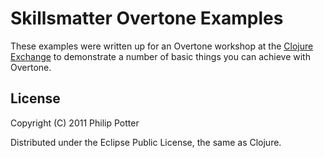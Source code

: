 # Skillsmatter Overtone Examples

These examples were written up for an Overtone workshop at the
[Clojure Exchange](http://skillsmatter.com/event/scala/clojure-exchange)
to demonstrate a number of basic things you can achieve with Overtone.

## License

Copyright (C) 2011 Philip Potter

Distributed under the Eclipse Public License, the same as Clojure.
